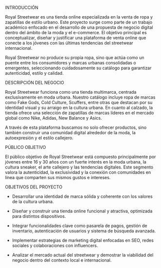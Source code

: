 INTRODUCCIÓN

Royal Streetwear es una tienda online especializada en la venta de ropa y zapatillas de estilo urbano. Este proyecto surge como parte de un trabajo académico enfocado en el desarrollo de una propuesta de negocio digital dentro del ámbito de la moda y el e-commerce. El objetivo principal es conceptualizar, diseñar y justificar una plataforma de venta online que conecte a los jóvenes con las últimas tendencias del streetwear internacional.

Royal Streetwear no produce su propia ropa, sino que actúa como un puente entre los consumidores y marcas urbanas consolidadas o emergentes, seleccionando cuidadosamente su catálogo para garantizar autenticidad, estilo y calidad.



DESCRIPCIÓN DEL NEGOCIO

Royal Streetwear funciona como una tienda multimarca, centrada exclusivamente en moda urbana. Nuestro catálogo incluye ropa de marcas como Fake Gods, Cold Culture, Scuffers, entre otras que destacan por su identidad visual y su arraigo en la cultura urbana. En cuanto al calzado, la tienda ofrece una selección de zapatillas de marcas líderes en el mercado global como Nike, Adidas, New Balance y Asics.

A través de esta plataforma buscamos no solo ofrecer productos, sino también construir una comunidad digital alrededor de la moda, la autoexpresión y el estilo callejero.


PÚBLICO OBJETIVO

El público objetivo de Royal Streetwear está compuesto principalmente por jóvenes entre 16 y 30 años con un fuerte interés en la moda urbana, la cultura sneaker, el arte callejero y las tendencias digitales. Este segmento valora la autenticidad, la exclusividad y la conexión con comunidades en línea que comparten sus mismos gustos e intereses.


OBJETIVOS DEL PROYECTO

- Desarrollar una identidad de marca sólida y coherente con los valores de la cultura urbana.

- Diseñar y construir una tienda online funcional y atractiva, optimizada para distintos dispositivos.

- Integrar funcionalidades clave como pasarela de pagos, gestión de inventario, autenticación de usuarios y sistema de búsqueda avanzada.

- Implementar estrategias de marketing digital enfocadas en SEO, redes sociales y colaboraciones con influencers.

- Analizar el mercado actual del streetwear y demostrar la viabilidad del negocio dentro del contexto local e internacional.

